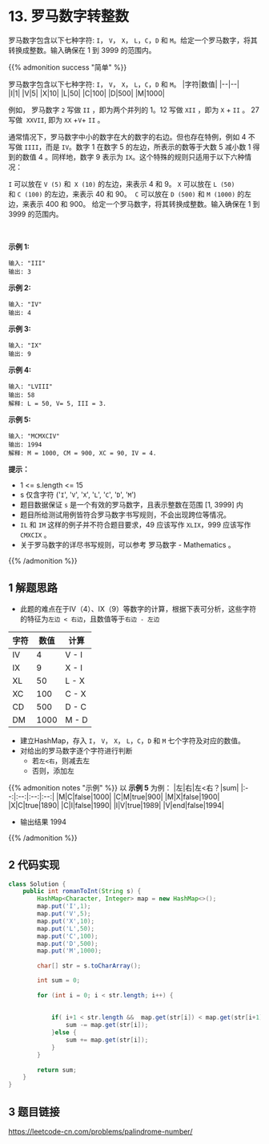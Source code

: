 # 13. 罗马数字转整数



 罗马数字包含以下七种字符: `I`， `V`， `X`， `L`，`C`，`D` 和 `M`。给定一个罗马数字，将其转换成整数。输入确保在 1 到 3999 的范围内。


<!--more-->


{{% admonition success "简单" %}}

罗马数字包含以下七种字符: `I`， `V`， `X`， `L`，`C`，`D` 和 `M`。
|字符|数值|
|--|--|        
|I|1|
|V|5|
|X|10|
|L|50|
|C|100|
|D|500|
|M|1000|

例如， 罗马数字 `2` 写做 `II` ，即为两个并列的 1。12 写做 `XII` ，即为 `X` + `II` 。 27 写做  `XXVII`, 即为 `XX` +`V`+ `II` 。

通常情况下，罗马数字中小的数字在大的数字的右边。但也存在特例，例如 4 不写做 `IIII`，而是 `IV`。数字 1 在数字 5 的左边，所表示的数等于大数 5 减小数 1 得到的数值 4 。同样地，数字 9 表示为 `IX`。这个特殊的规则只适用于以下六种情况：

`I` 可以放在 `V (5)` 和` X (10)` 的左边，来表示 4 和 9。
`X` 可以放在 `L (50)` 和 `C (100)` 的左边，来表示 40 和 90。 
`C` 可以放在 `D (500)` 和 `M (1000)` 的左边，来表示 400 和 900。
给定一个罗马数字，将其转换成整数。输入确保在 1 到 3999 的范围内。

 

**示例 1:**

    输入: "III"
    输出: 3

**示例 2:**

    输入: "IV"
    输出: 4

**示例 3:**

    输入: "IX"
    输出: 9

**示例 4:**

    输入: "LVIII"
    输出: 58
    解释: L = 50, V= 5, III = 3.

**示例 5:**

    输入: "MCMXCIV"
    输出: 1994
    解释: M = 1000, CM = 900, XC = 90, IV = 4.


**提示：**

* 1 <= s.length <= 15
* s 仅含字符 ('`I`', '`V`', '`X`', '`L`', '`C`', '`D`', '`M`')
* 题目数据保证 `s` 是一个有效的罗马数字，且表示整数在范围 [1, 3999] 内
* 题目所给测试用例皆符合罗马数字书写规则，不会出现跨位等情况。
* `IL` 和 `IM` 这样的例子并不符合题目要求，49 应该写作 `XLIX`，999 应该写作 `CMXCIX` 。
* 关于罗马数字的详尽书写规则，可以参考 罗马数字 - Mathematics 。


{{% /admonition %}}

## 1 解题思路

* 此题的难点在于IV（4）、IX（9）等数字的计算，根据下表可分析，这些字符的特征为`左边 < 右边`，且数值等于`右边 - 左边`

|字符|数值|计算|
|---|---|---|
|IV|4|V - I|
|IX|9|X - I|
|XL|50|L - X|
|XC|100|C - X|
|CD|500|D - C|
|DM|1000|M - D|

* 建立HashMap，存入 `I`， `V`， `X`， `L`，`C`，`D` 和 `M` 七个字符及对应的数值。
* 对给出的罗马数字逐个字符进行判断
    * 若`左<右`，则减去左
    * 否则，添加左

{{% admonition notes "示例" %}}
以 **示例 5** 为例：
|左|右|左<右？|sum|
|:--:|:--:|:--:|:--:|
|M|C|false|1000|
|C|M|true|900|
|M|X|false|1900|
|X|C|true|1890|
|C|I|false|1990|
|I|V|true|1989|
|V|end|false|1994|

* 输出结果 1994

{{% /admonition %}}

## 2 代码实现

```Java
class Solution {
    public int romanToInt(String s) {
        HashMap<Character, Integer> map = new HashMap<>();
        map.put('I',1);
        map.put('V',5);
        map.put('X',10);
        map.put('L',50);
        map.put('C',100);
        map.put('D',500);
        map.put('M',1000);
        
        char[] str = s.toCharArray();

        int sum = 0;
        
        for (int i = 0; i < str.length; i++) {      
        
            
            if( i+1 < str.length &&  map.get(str[i]) < map.get(str[i+1])) {
                sum -= map.get(str[i]);
            }else {
                sum += map.get(str[i]);
            }
        }
        
        return sum;
    }
}
```

## 3 题目链接

<https://leetcode-cn.com/problems/palindrome-number/>
